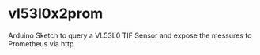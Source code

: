 # vl53l0x2prom

Arduino Sketch to query a VL53L0 TIF Sensor and expose the messures to Prometheus via http
